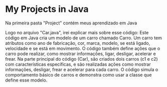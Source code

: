# My Projects in Java
Na primeira pasta "Project" contém meus aprendizado em Java
<p>

Logo no arquivo "Car.java", irei explicar mais sobre esse código: Este código em Java cria um modelo de um carro chamado Carro. Um carro tem atributos como ano de fabricação, cor, marca, modelo, se está ligado, velocidade e se está em movimento. O código também define ações que o carro pode realizar, como mostrar informações, ligar, desligar, acelerar e frear. Na parte principal do código (Car), são criados dois carros (c1 e c2) com características específicas, e são realizadas ações como mostrar informações, desligar, frear e acelerar para cada carro. O código simula o comportamento básico de carros e demonstra como usar a classe que define esse modelo.

